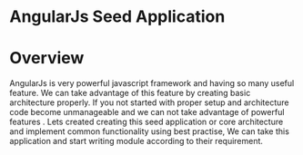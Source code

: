 # AngularJs Seed Application

# Overview 
AngularJs is very powerful javascript framework and having so many useful feature. We can take advantage of this feature by creating basic architecture properly. If you not started with proper setup and architecture code become unmanageable and we can not take advantage of powerful features . Lets created creating this seed application or core architecture  and implement common functionality using best practise, 
We can take this application and start writing module according to their requirement.
